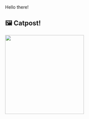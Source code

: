Hello there!



## 🖼️ Catpost!

<sub>
    <img src="https://cdn2.thecatapi.com/images/3Zc8YxMDF.jpg" height="256">
</sub>

